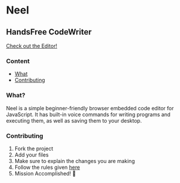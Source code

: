 # Neel

## HandsFree CodeWriter

[Check out the Editor!](https://bhaveshsingh.itch.io/neel)

### Content
- [What](#what)
- [Contributing](#contributing)

### What?
Neel is a simple beginner-friendly browser embedded code editor for JavaScript. It has built-in voice commands for writing programs and executing them, as well as saving them to your desktop. 

### Contributing

1) Fork the project
2) Add your files
3) Make sure to explain the changes you are making
4) Follow the rules given [here](https://github.com/Bhav3shsingh/neel/blob/main/CONTRIBUTING.md)
5) Mission Accomplished! :tada:






